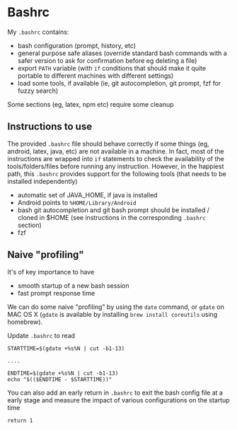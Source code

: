 # Bashrc

My `.bashrc` contains: 
* bash configuration (prompt, history, etc)
* general purpose safe aliases (override standard bash commands with a safer version to ask for confirmation before eg deleting a file) 
* export `PATH` variable (with `if` conditions that should make it quite portable to different machines with different settings) 
* load some tools, if available (ie, git autocompletion, git prompt, fzf for fuzzy search) 

Some sections (eg, latex, npm etc) require some cleanup

## Instructions to use

The provided `.bashrc` file should behave correctly if some things (eg, android, latex, java, etc) are not available in a machine. 
In fact, most of the instructions are wrapped into `if` statements to check the availability of the tools/folders/files before running any instruction.
However, in the happiest path, this `.bashrc` provides support for the following tools (that needs to be installed independently)
* automatic set of JAVA_HOME, if java is installed
* Android points to `%HOME/Library/Android`
* bash git autocompletion and git bash prompt should be installed / cloned in $HOME (see instructions in the corresponding `.bashrc` section) 
* fzf 


## Naive "profiling"

It's of key importance to have 
* smooth startup of a new bash session 
* fast prompt response time 

We can do some naive "profiling" by using the `date` command, or `gdate` on MAC OS X (`gdate` is available by installing `brew install coreutils` using homebrew).

Update `.bashrc` to read
```
STARTTIME=$(gdate +%s%N | cut -b1-13)

....

ENDTIME=$(gdate +%s%N | cut -b1-13)
echo "$(($ENDTIME - $STARTTIME))"
```

You can also add an early return in `.bashrc` to exit the bash config file at a early stage and measure the impact of various configurations on the startup time
```
return 1
```
